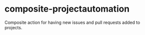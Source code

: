 # composite-projectautomation
Composite action for having new issues and pull requests added to projects.
